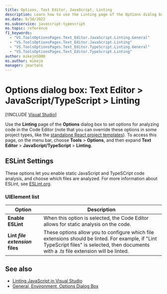 ```yaml
---
title: Options, Text Editor, JavaScript, Linting
description: Learn how to use the Linting page of the Options dialog box to set options for analyzing code in the Code Editor.
ms.date: 9/30/2022
ms.subservice: javascript-typescript
ms.topic: reference
f1_keywords:
  - "VS.ToolsOptionsPages.Text_Editor.JavaScript.Linting.General"
  - "VS.ToolsOptionsPages.Text_Editor.JavaScript.Linting"
  - "VS.ToolsOptionsPages.Text_Editor.TypeScript.Linting.General"
  - "VS.ToolsOptionsPages.Text_Editor.TypeScript.Linting"
author: mikejo5000
ms.author: mikejo
manager: jmartens
---
```

# Options dialog box: Text Editor \> JavaScript/TypeScript \> Linting

 [!INCLUDE [Visual Studio](~/includes/applies-to-version/vs-windows-only.md)]

Use the **Linting** page of the **Options** dialog box to set options for analyzing code in the Code Editor (note that you can override these options in some project types, like the [standalone React project templates](../../javascript/tutorial-create-react-app.md)). To access this page, on the menu bar, choose **Tools** > **Options**, and then expand **Text Editor** > **JavaScript/TypeScript** > **Linting**.

## ESLint Settings

These options let you enable static JavaScript and TypeSCript code analysis, and choose which files are analyzed. For more information about ESLint, see [ESLint.org](https://eslint.org/).

### UIElement list

|Option|Description|
|------------|-----------------|
|**Enable ESLint**|When this option is selected, the Code Editor allows for static analysis on the code.|
|**Lint *file extension* files**|These options allow you to configure which file extensions should be linted. For example, if "Lint TypeScript files" is selected, then documents with a *.ts* file extension will be linted.|

## See also

- [Linting JavaScript in Visual Studio](../../javascript/linting-javascript.md)
- [General, Environment, Options Dialog Box](../../ide/reference/general-environment-options-dialog-box.md)

